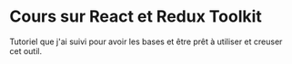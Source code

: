 # Cours sur React et Redux Toolkit

Tutoriel que j'ai suivi pour avoir les bases et être prêt à utiliser et creuser cet outil.

